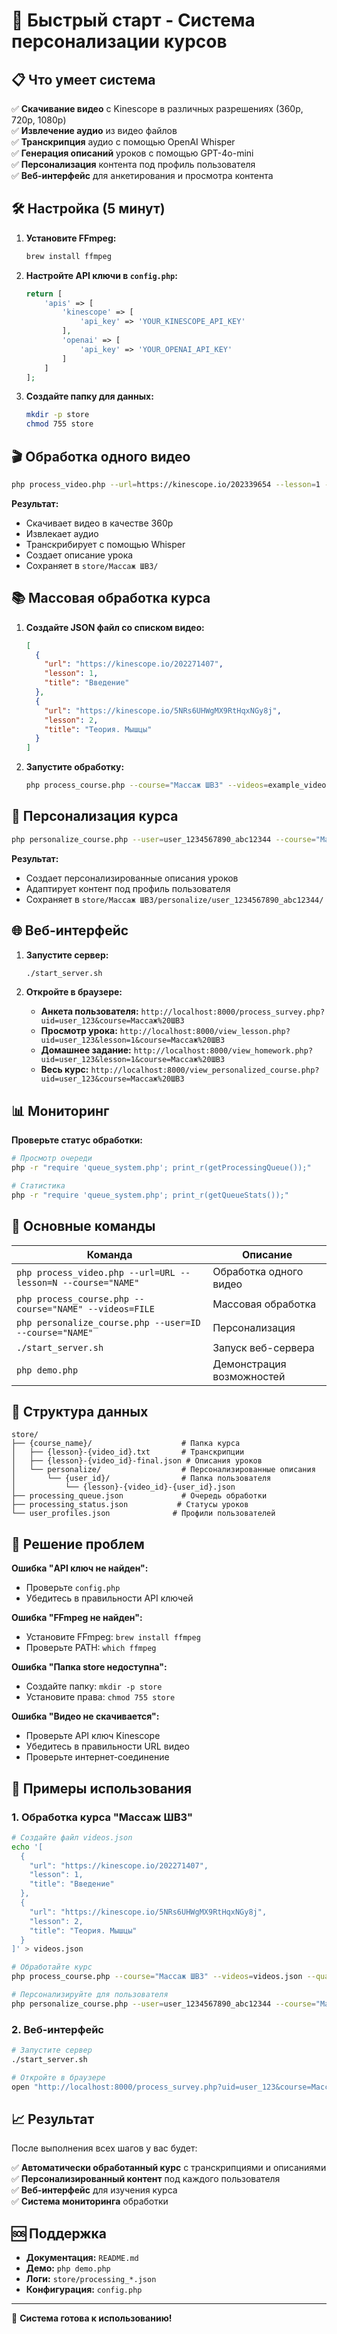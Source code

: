 # 🚀 Быстрый старт - Система персонализации курсов

## 📋 Что умеет система

✅ **Скачивание видео** с Kinescope в различных разрешениях (360p, 720p, 1080p)  
✅ **Извлечение аудио** из видео файлов  
✅ **Транскрипция** аудио с помощью OpenAI Whisper  
✅ **Генерация описаний** уроков с помощью GPT-4o-mini  
✅ **Персонализация** контента под профиль пользователя  
✅ **Веб-интерфейс** для анкетирования и просмотра контента  

## 🛠️ Настройка (5 минут)

1. **Установите FFmpeg:**
   ```bash
   brew install ffmpeg
   ```

2. **Настройте API ключи в `config.php`:**
   ```php
   return [
       'apis' => [
           'kinescope' => [
               'api_key' => 'YOUR_KINESCOPE_API_KEY'
           ],
           'openai' => [
               'api_key' => 'YOUR_OPENAI_API_KEY'
           ]
       ]
   ];
   ```

3. **Создайте папку для данных:**
   ```bash
   mkdir -p store
   chmod 755 store
   ```

## 🎬 Обработка одного видео

```bash
php process_video.php --url=https://kinescope.io/202339654 --lesson=1 --course="Массаж ШВЗ" --quality=360p
```

**Результат:**
- Скачивает видео в качестве 360p
- Извлекает аудио
- Транскрибирует с помощью Whisper
- Создает описание урока
- Сохраняет в `store/Массаж ШВЗ/`

## 📚 Массовая обработка курса

1. **Создайте JSON файл со списком видео:**
   ```json
   [
     {
       "url": "https://kinescope.io/202271407",
       "lesson": 1,
       "title": "Введение"
     },
     {
       "url": "https://kinescope.io/5NRs6UHWgMX9RtHqxNGy8j",
       "lesson": 2,
       "title": "Теория. Мышцы"
     }
   ]
   ```

2. **Запустите обработку:**
   ```bash
   php process_course.php --course="Массаж ШВЗ" --videos=example_videos.json --quality=360p
   ```

## 👤 Персонализация курса

```bash
php personalize_course.php --user=user_1234567890_abc12344 --course="Массаж ШВЗ"
```

**Результат:**
- Создает персонализированные описания уроков
- Адаптирует контент под профиль пользователя
- Сохраняет в `store/Массаж ШВЗ/personalize/user_1234567890_abc12344/`

## 🌐 Веб-интерфейс

1. **Запустите сервер:**
   ```bash
   ./start_server.sh
   ```

2. **Откройте в браузере:**
   - **Анкета пользователя:** `http://localhost:8000/process_survey.php?uid=user_123&course=Массаж%20ШВЗ`
   - **Просмотр урока:** `http://localhost:8000/view_lesson.php?uid=user_123&lesson=1&course=Массаж%20ШВЗ`
   - **Домашнее задание:** `http://localhost:8000/view_homework.php?uid=user_123&lesson=1&course=Массаж%20ШВЗ`
   - **Весь курс:** `http://localhost:8000/view_personalized_course.php?uid=user_123&course=Массаж%20ШВЗ`

## 📊 Мониторинг

**Проверьте статус обработки:**
```bash
# Просмотр очереди
php -r "require 'queue_system.php'; print_r(getProcessingQueue());"

# Статистика
php -r "require 'queue_system.php'; print_r(getQueueStats());"
```

## 🔧 Основные команды

| Команда | Описание |
|---------|----------|
| `php process_video.php --url=URL --lesson=N --course="NAME"` | Обработка одного видео |
| `php process_course.php --course="NAME" --videos=FILE` | Массовая обработка |
| `php personalize_course.php --user=ID --course="NAME"` | Персонализация |
| `./start_server.sh` | Запуск веб-сервера |
| `php demo.php` | Демонстрация возможностей |

## 📁 Структура данных

```
store/
├── {course_name}/                    # Папка курса
│   ├── {lesson}-{video_id}.txt       # Транскрипции
│   ├── {lesson}-{video_id}-final.json # Описания уроков
│   └── personalize/                  # Персонализированные описания
│       └── {user_id}/                # Папка пользователя
│           └── {lesson}-{video_id}-{user_id}.json
├── processing_queue.json             # Очередь обработки
├── processing_status.json           # Статусы уроков
└── user_profiles.json              # Профили пользователей
```

## 🚨 Решение проблем

**Ошибка "API ключ не найден":**
- Проверьте `config.php`
- Убедитесь в правильности API ключей

**Ошибка "FFmpeg не найден":**
- Установите FFmpeg: `brew install ffmpeg`
- Проверьте PATH: `which ffmpeg`

**Ошибка "Папка store недоступна":**
- Создайте папку: `mkdir -p store`
- Установите права: `chmod 755 store`

**Ошибка "Видео не скачивается":**
- Проверьте API ключ Kinescope
- Убедитесь в правильности URL видео
- Проверьте интернет-соединение

## 🎯 Примеры использования

### 1. Обработка курса "Массаж ШВЗ"

```bash
# Создайте файл videos.json
echo '[
  {
    "url": "https://kinescope.io/202271407",
    "lesson": 1,
    "title": "Введение"
  },
  {
    "url": "https://kinescope.io/5NRs6UHWgMX9RtHqxNGy8j",
    "lesson": 2,
    "title": "Теория. Мышцы"
  }
]' > videos.json

# Обработайте курс
php process_course.php --course="Массаж ШВЗ" --videos=videos.json --quality=360p

# Персонализируйте для пользователя
php personalize_course.php --user=user_1234567890_abc12344 --course="Массаж ШВЗ"
```

### 2. Веб-интерфейс

```bash
# Запустите сервер
./start_server.sh

# Откройте в браузере
open "http://localhost:8000/process_survey.php?uid=user_123&course=Массаж%20ШВЗ"
```

## 📈 Результат

После выполнения всех шагов у вас будет:

✅ **Автоматически обработанный курс** с транскрипциями и описаниями  
✅ **Персонализированный контент** под каждого пользователя  
✅ **Веб-интерфейс** для изучения курса  
✅ **Система мониторинга** обработки  

## 🆘 Поддержка

- **Документация:** `README.md`
- **Демо:** `php demo.php`
- **Логи:** `store/processing_*.json`
- **Конфигурация:** `config.php`

---

🎉 **Система готова к использованию!**















